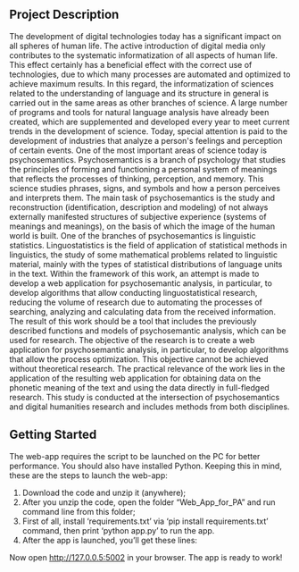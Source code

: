 ## Project Description
The development of digital technologies today has a significant impact on all spheres of human life. The active introduction of digital media only contributes to the systematic informatization of all aspects of human life. This effect certainly has a beneficial effect with the correct use of technologies, due to which many processes are automated and optimized to achieve maximum results. 
In this regard, the informatization of sciences related to the understanding of language and its structure in general is carried out in the same areas as other branches of science. A large number of programs and tools for natural language analysis have already been created, which are supplemented and developed every year to meet current trends in the development of science. Today, special attention is paid to the development of industries that analyze a person's feelings and perception of certain events. One of the most important areas of science today is psychosemantics.
Psychosemantics is a branch of psychology that studies the principles of forming and functioning a personal system of meanings that reflects the processes of thinking, perception, and memory. This science studies phrases, signs, and symbols and how a person perceives and interprets them. The main task of psychosemantics is the study and reconstruction (identification, description and modeling) of not always externally manifested structures of subjective experience (systems of meanings and meanings), on the basis of which the image of the human world is built. 
One of the branches of psychosemantics is linguistic statistics. Linguostatistics is the field of application of statistical methods in linguistics, the study of some mathematical problems related to linguistic material, mainly with the types of statistical distributions of language units in the text.
Within the framework of this work, an attempt is made to develop a web application for psychosemantic analysis, in particular, to develop algorithms that allow conducting linguostatistical research, reducing the volume of research due to automating the processes of searching, analyzing and calculating data from the received information. The result of this work should be a tool that includes the previously described functions and models of psychosemantic analysis, which can be used for research.
The objective of the research is to create a web application for psychosemantic analysis, in particular, to develop algorithms that allow the process optimization. This objective cannot be achieved without theoretical research.
The practical relevance of the work lies in the application of the resulting web application for obtaining data on the phonetic meaning of the text and using the data directly in full-fledged research. This study is conducted at the intersection of psychosemantics and digital humanities research and includes methods from both disciplines. 

## Getting Started
The web-app requires the script to be launched on the PC for better performance. You should also have installed Python. Keeping this in mind, these are the steps to launch the web-app:
1)  Download the code and unzip it (anywhere);
2)	After you unzip the code, open the folder “Web_App_for_PA” and run command line from this folder;
3)	First of all, install ‘requirements.txt’ via ‘pip install requirements.txt’ command, then print ‘python app.py’ to run the app.
4)	After the app is launched, you’ll get these lines:



Now open http://127.0.0.5:5002 in your browser. The app is ready to work! 
